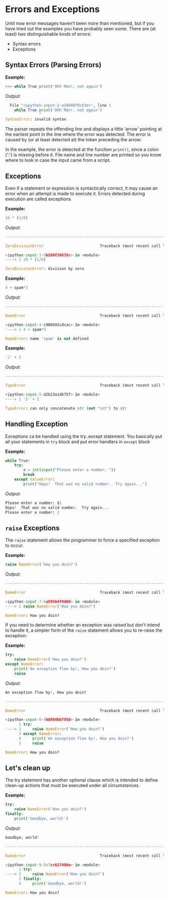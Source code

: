 # Errors and Exceptions
Until now error messages haven’t been more than mentioned, but if you have tried out the examples you have probably seen some. 
There are (at least) two distinguishable kinds of errors:
* Syntax errors
* Exceptions

## Syntax Errors (Parsing Errors)

**Example:**


```python
>>> while True print('Ohh Man!, not again')
```

*Output:*


```python
  File "<ipython-input-2-a34048f0cb3e>", line 1
    while True print('Ohh Man!, not again')
               ^
SyntaxError: invalid syntax
```

The parser repeats the offending line and displays a little ‘arrow’ pointing at the earliest point in the line where the error was detected. The error is caused by (or at least detected at) the token preceding the arrow: 

In the example, the error is detected at the function `print()`, since a colon (':') is missing before it. File name and line number are printed so you know where to look in case the input came from a script.

## Exceptions
Even if a statement or expression is syntactically correct, it may cause an error when an attempt is made to execute it. Errors detected during execution are called exceptions

**Example:**


```python
10 * (1/0)
```

*Output:*


```python
---------------------------------------------------------------------------

ZeroDivisionError                         Traceback (most recent call last)

<ipython-input-3-0b280f36835c> in <module>
----> 1 10 * (1/0)
```


```python
ZeroDivisionError: division by zero
```

**Example:**

```python
4 + spam*3
```

*Output:*


```python
---------------------------------------------------------------------------

NameError                                 Traceback (most recent call last)

<ipython-input-4-c98bb92cdcac> in <module>
----> 1 4 + spam*3
```


```python
NameError: name 'spam' is not defined
```

**Example:**

```python
'2' + 2
```

*Output:*


```python
---------------------------------------------------------------------------

TypeError                                 Traceback (most recent call last)

<ipython-input-5-d2b23a1db757> in <module>
----> 1 '2' + 2
```


```python
TypeError: can only concatenate str (not "int") to str
```


## Handling Exception
Exceptions ca be handled using the try..except statement. You basically put all your statements in `try` block and put error handlers in `except` block

**Example:**


```python
while True:
    try:
        x = int(input("Please enter a number: "))
        break
    except ValueError:
        print("Oops!  That was no valid number.  Try again...")
```

*Output:*

```python
Please enter a number: $2
Oops!  That was no valid number.  Try again...
Please enter a number: 2
```


## `raise` Exceptions

The `raise` statement allows the programmer to force a specified exception to occur.

**Example:**


```python
raise NameError('How you doin?')
```

*Output:*


```python
---------------------------------------------------------------------------

NameError                                 Traceback (most recent call last)

<ipython-input-7-6a59564f9d69> in <module>
----> 1 raise NameError('How you doin?')
```


```python
NameError: How you doin?
```

If you need to determine whether an exception was raised but don’t intend to handle it, a simpler form of the `raise` statement allows you to re-raise the exception:

**Example:**


```python
try:
    raise NameError('How you doin?')
except NameError:
    print('An exception flew by!, How you doin?')
    raise
```

*Output:*

```python
An exception flew by!, How you doin?
```

```python
---------------------------------------------------------------------------

NameError                                 Traceback (most recent call last)

<ipython-input-8-4bd984bb795d> in <module>
      1 try:
----> 2     raise NameError('How you doin?')
      3 except NameError:
      4     print('An exception flew by!, How you doin?')
      5     raise
```


```python
NameError: How you doin?
```


## Let's clean up
The try statement has another optional clause which is intended to define clean-up actions that must be executed under all circumstances.

**Example:**


```python
try:
    raise NameError('How you doin?')
finally:
    print('Goodbye, world!')
```

*Output:*

```python
Goodbye, world!
```

```python
---------------------------------------------------------------------------

NameError                                 Traceback (most recent call last)

<ipython-input-9-5e7cc627406e> in <module>
      1 try:
----> 2     raise NameError('How you doin?')
      3 finally:
      4     print('Goodbye, world!')
```


```python
NameError: How you doin?
```

